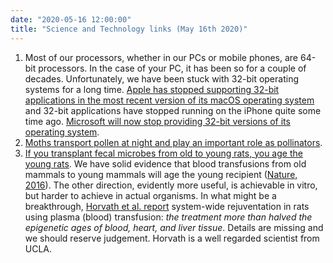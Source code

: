 ```yaml
---
date: "2020-05-16 12:00:00"
title: "Science and Technology links (May 16th 2020)"
---
```




1. Most of our processors, whether in our PCs or mobile phones, are 64-bit processors. In the case of your PC, it has been so for a couple of decades. Unfortunately, we have been stuck with 32-bit operating systems for a long time. [Apple has stopped supporting 32-bit applications in the most recent version of its macOS operating system](https://support.apple.com/en-us/HT208436) and 32-bit applications have stopped running on the iPhone quite some time ago. [Microsoft will now stop providing 32-bit versions of its operating system](https://tech.slashdot.org/story/20/05/14/148254/microsoft-takes-step-toward-phasing-out-32-bit-pc-support-for-windows-10).
1. [Moths transport pollen at night and play an important role as pollinators](https://dx.doi.org/10.1098/rsbl.2019.0877).
1. [If you transplant fecal microbes from old to young rats, you age the young rats](https://www.aging-us.com/article/103093/text). We have solid evidence that blood transfusions from old mammals to young mammals will age the young recipient ([Nature, 2016](https://www.nature.com/articles/ncomms13363)). The other direction, evidently more useful, is achievable in vitro, but harder to achieve in actual organisms. In what might be a breakthrough, [Horvath et al. report](https://www.biorxiv.org/content/10.1101/2020.05.07.082917v1) system-wide rejuventation in rats using plasma (blood) transfusion: <em>the treatment more than halved the epigenetic ages of blood, heart, and liver tissue</em>. Details are missing and we should reserve judgement. Horvath is a well regarded scientist from UCLA.


